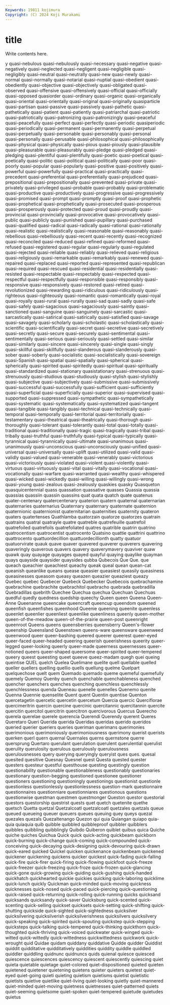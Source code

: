 ```yaml
---
Keywords: 19811 kojimura
Copyright: (C) 2024 Koji Murakami
---
```


# title

Write contents here.



y quasi-nebulous
quasi-nebulously quasi-necessary quasi-negative quasi-negatively quasi-neglected quasi-negligent quasi-negligible quasi-negligibly quasi-neutral quasi-neutrally
quasi-new quasi-newly quasi-normal quasi-normally quasi-notarial quasi-nuptial quasi-obedient quasi-obediently quasi-objective quasi-objectively
quasi-obligated quasi-observed quasi-offensive quasi-offensively quasi-official quasi-officially quasi-opposed quasiorder quasi-ordinary quasi-organic
quasi-organically quasi-oriental quasi-orientally quasi-original quasi-originally quasiparticle quasi-partisan quasi-passive quasi-passively quasi-pathetic
quasi-pathetically quasi-patient quasi-patiently quasi-patriarchal quasi-patriotic quasi-patriotically quasi-patronizing quasi-patronizingly quasi-peaceful quasi-peacefully
quasi-perfect quasi-perfectly quasi-periodic quasiperiodic quasi-periodically quasi-permanent quasi-permanently quasi-perpetual quasi-perpetually quasi-personable
quasi-personably quasi-personal quasi-personally quasi-perusable quasi-philosophical quasi-philosophically quasi-physical quasi-physically quasi-pious quasi-piously
quasi-plausible quasi-pleasurable quasi-pleasurably quasi-pledge quasi-pledged quasi-pledging quasi-plentiful quasi-plentifully quasi-poetic quasi-poetical
quasi-poetically quasi-politic quasi-political quasi-politically quasi-poor quasi-poorly quasi-popular quasi-popularly quasi-positive quasi-positively
quasi-powerful quasi-powerfully quasi-practical quasi-practically quasi-precedent quasi-preferential quasi-preferentially quasi-prejudiced quasi-prepositional quasi-prepositionally
quasi-prevented quasi-private quasi-privately quasi-privileged quasi-probable quasi-probably quasi-problematic quasi-productive quasi-productively quasi-progressive
quasi-progressively quasi-promised quasi-prompt quasi-promptly quasi-proof quasi-prophetic quasi-prophetical quasi-prophetically quasi-prosecuted quasi-prosperous
quasi-prosperously quasi-protected quasi-proud quasi-proudly quasi-provincial quasi-provincially quasi-provocative quasi-provocatively quasi-public quasi-publicly
quasi-punished quasi-pupillary quasi-purchased quasi-qualified quasi-radical quasi-radically quasi-rational quasi-rationally quasi-realistic quasi-realistically
quasi-reasonable quasi-reasonably quasi-rebellious quasi-rebelliously quasi-recent quasi-recently quasi-recognized quasi-reconciled quasi-reduced quasi-refined
quasi-reformed quasi-refused quasi-registered quasi-regular quasi-regularly quasi-regulated quasi-rejected quasi-reliable quasi-reliably quasi-relieved
quasi-religious quasi-religiously quasi-remarkable quasi-remarkably quasi-renewed quasi-repaired quasi-replaced quasi-reported quasi-represented quasi-republican
quasi-required quasi-rescued quasi-residential quasi-residentially quasi-resisted quasi-respectable quasi-respectably quasi-respected quasi-respectful quasi-respectfully
quasi-responsible quasi-responsibly quasi-responsive quasi-responsively quasi-restored quasi-retired quasi-revolutionized quasi-rewarding quasi-ridiculous quasi-ridiculously
quasi-righteous quasi-righteously quasi-romantic quasi-romantically quasi-royal quasi-royally quasi-rural quasi-rurally quasi-sad quasi-sadly
quasi-safe quasi-safely quasi-sagacious quasi-sagaciously quasi-saintly quasi-sanctioned quasi-sanguine quasi-sanguinely quasi-sarcastic quasi-sarcastically
quasi-satirical quasi-satirically quasi-satisfied quasi-savage quasi-savagely quasi-scholarly quasi-scholastic quasi-scholastically quasi-scientific quasi-scientifically
quasi-secret quasi-secretive quasi-secretively quasi-secretly quasi-secure quasi-securely quasi-sentimental quasi-sentimentally quasi-serious quasi-seriously
quasi-settled quasi-similar quasi-similarly quasi-sincere quasi-sincerely quasi-single quasi-singly quasi-skillful quasi-skillfully quasi-slanderous
quasi-slanderously quasi-sober quasi-soberly quasi-socialistic quasi-socialistically quasi-sovereign quasi-Spanish quasi-spatial quasi-spatially quasi-spherical
quasi-spherically quasi-spirited quasi-spiritedly quasi-spiritual quasi-spiritually quasi-standardized quasi-stationary quasistationary quasi-strenuous quasi-strenuously
quasi-studious quasi-studiously quasi-stylish quasi-stylishly quasi-subjective quasi-subjectively quasi-submissive quasi-submissively quasi-successful quasi-successfully
quasi-sufficient quasi-sufficiently quasi-superficial quasi-superficially quasi-superior quasi-supervised quasi-supported quasi-suppressed quasi-sympathetic quasi-sympathetically
quasi-systematic quasi-systematically quasi-systematized quasi-tangent quasi-tangible quasi-tangibly quasi-technical quasi-technically quasi-temporal quasi-temporally
quasi-territorial quasi-territorially quasi-testamentary quasi-theatrical quasi-theatrically quasi-thorough quasi-thoroughly quasi-tolerant quasi-tolerantly quasi-total
quasi-totally quasi-traditional quasi-traditionally quasi-tragic quasi-tragically quasi-tribal quasi-tribally quasi-truthful quasi-truthfully quasi-typical
quasi-typically quasi-tyrannical quasi-tyrannically quasi-ultimate quasi-unanimous quasi-unanimously quasi-unconscious quasi-unconsciously quasi-unified quasi-universal
quasi-universally quasi-uplift quasi-utilized quasi-valid quasi-validly quasi-valued quasi-venerable quasi-venerably quasi-victorious quasi-victoriously
quasi-violated quasi-violent quasi-violently quasi-virtuous quasi-virtuously quasi-vital quasi-vitally quasi-vocational quasi-vocationally quasi-warfare
quasi-warranted quasi-wealthy quasi-whispered quasi-wicked quasi-wickedly quasi-willing quasi-willingly quasi-wrong quasi-young quasi-zealous
quasi-zealously quaskies quasky Quasqueton quasquicentennial quass quassation quassative quasses Quassia
quassia quassias quassiin quassin quassins quat quata quatch quate quatenus
quater-centenary quatercentenary quaterion quatern quaternal quaternarian quaternaries quaternarius Quaternary quaternary
quaternate quaternion quaternionic quaternionist quaternitarian quaternities quaternity quateron quaters quatertenses
Quathlamba quatorzain quatorze quatorzes quatrain quatrains quatral quatrayle quatre quatreble
quatrefeuille quatrefoil quatrefoiled quatrefoils quatrefoliated quatres quatrible quatrin quatrino quatrocentism
quatrocentist quatrocento Quatsino quattie quattrini quattrino quattrocento quattuordecillion quattuordecillionth quatty
quatuor quatuorvirate quauk quave quaver quavered quaverer quaverers quavering quaveringly
quaverous quavers quavery quaverymavery quaviver quaw quawk quay quayage quayages
quayed quayful quaying quaylike quayman quays quayside quaysider quaysides qubba
Qubecois Que Que. que queach queachier queachiest queachy queak queal
quean quean-cat queanish queanlike queans quease queasier queasiest queasily queasiness
queasinesses queasom queasy queazen queazier queaziest queazy Quebec quebec Quebecer
Quebeck Quebecker Quebecois quebrachamine quebrachine quebrachite quebrachitol quebracho quebrada quebradilla
Quebradillas quebrith Quechee Quechua quechua Quechuan Quechuas quedful quedly quedness
quedship queechy Queen queen Queena Queen-Anne Queenanne queencake queencraft queencup
queendom queened queenfish queenfishes queenhood Queenie queening queenite queenless queenlet
queenlier queenliest queenlike queenliness queenly queen-mother queen-of-the-meadow queen-of-the-prairie queen-post queenright
queenroot Queens queens queensberries queensberry Queen's-flower queenship Queensland Queenstown queens-ware
queensware queenweed queenwood queer queer-bashing queered queerer queerest queer-eyed queer-faced
queer-headed queering queerish queerishness queerity queer-legged queer-looking queerly queer-made queerness
queernesses queer-notioned queers queer-shaped queersome queer-spirited queer-tempered queery queest queesting
queet queeve queez-madam quegh quei queing queintise QUEL quelch Quelea
Quelimane quelite quell quellable quelled queller quellers quelling quellio quells
quellung quelme Quelpart quelquechose quelt quem Quemado quemado queme quemeful
quemefully quemely Quemoy Quenby quench quenchable quenchableness quenched quencher quenchers
quenches quenching quenchless quenchlessly quenchlessness quenda Queneau quenelle quenelles Quenemo
quenite Quenna Quennie quenselite Quent quent Quentin quentise Quenton quercetagetin
quercetic quercetin quercetum Quercia quercic Querciflorae quercimeritrin quercin quercine quercinic
quercitannic quercitannin quercite quercitin quercitol quercitrin quercitron quercivorous Quercus Querecho
querela querelae querele querencia Querendi Querendy querent Queres Queretaro Queri
Querida querida Queridas queridas querido queridos queried querier queriers queries
queriman querimans querimonies querimonious querimoniously querimoniousness querimony querist querists querken
querl quern quernal Quernales querns quernstone querre quersprung Quertaro querulant
querulation querulent querulential querulist querulity querulosity querulous querulously querulousness querulousnesses
query querying queryingly queryist ques ques. quesal quesited quesitive Quesnay
Quesnel quest Questa quested quester questers questeur questful questhouse questing
questingly question questionability questionable questionableness questionably questionaries questionary question-begging questioned
questionee questioner questioners questioning questioningly questionings questionist questionle questionless questionlessly
questionlessness question-mark questionnaire questionnaires questionniare questionniares questionous questions questionwise questman
questmen questmonger Queston questor questorial questors questorship questrist quests quet
quetch quetenite quethe quetsch Quetta quetzal Quetzalcoatl quetzalcoatl quetzales quetzals
queue queued queueing queuer queuers queues queuing quey queys quezal
quezales quezals Quezaltenango Quezon qui quia Quiangan quiapo quia-quia quiaquia
quib quibble quibbled quibbleproof quibbler quibblers quibbles quibbling quibblingly Quibdo
Quiberon quiblet quibus quica Quiche quiche quiches Quichua Quick quick
quick-acting quickbeam quickborn quick-burning quick-change quick-coming quick-compounded quick-conceiving quick-decaying quick-designing
quick-devouring quick-drawn quick-eared quicked Quickel quicken quickenance quickenbeam quickened quickener
quickening quickens quicker quickest quick-fading quick-falling quick-fire quick-firer quick-firing quick-flowing
quickfoot quick-freeze quick-freezer quick-freezing quick-froze quick-frozen quick-glancing quick-gone quick-growing quick-guiding
quick-gushing quick-handed quickhatch quickhearted quickie quickies quicking quick-laboring quicklime quick-lunch
quickly Quickman quick-minded quick-moving quickness quicknesses quick-nosed quick-paced quick-piercing quick-questioning
quick-raised quick-returning quick-rolling quick-running quicks quicksand quicksands quicksandy quick-saver Quicksburg
quick-scented quick-scenting quick-selling quickset quicksets quick-setting quick-shifting quick-shutting quickside quick-sighted
quick-sightedness quicksilver quicksilvering quicksilverish quicksilverishness quicksilvers quicksilvery quick-speaking quick-spirited quick-spouting
quickstep quick-stepping quicksteps quick-talking quick-tempered quick-thinking quickthorn quick-thoughted quick-thriving quick-voiced
quickwater quick-winged quick-witted quick-wittedly quick-wittedness quickwittedness quickwork quick-wrought quid Quidae
quidam quiddany quiddative Quidde quidder Quiddist quiddit quidditative quidditatively quiddities
quiddity quiddle quiddled quiddler quiddling quidnunc quidnuncs quids quienal quiesce
quiesced quiescence quiescences quiescency quiescent quiescently quiescing quiet quieta quietable
quietage quiet-colored quiet-dispositioned quieted quieten quietened quietener quietening quietens quieter
quieters quietest quiet-eyed quiet-going quieti quieting quietism quietisms quietist quietistic
quietists quietive quietlike quiet-living quiet-looking quietly quiet-mannered quiet-minded quiet-moving quietness
quietnesses quiet-patterned quiets quiet-seeming quietsome quiet-spoken quiet-tempered quietude quietudes quietus
